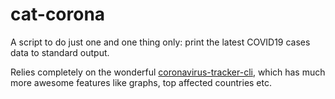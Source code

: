# cat-corona
A script to do just one and one thing only: print the latest COVID19 cases data to standard output.

Relies completely on the wonderful [coronavirus-tracker-cli](https://github.com/sagarkarira/coronavirus-tracker-cli), which has much more awesome features like graphs, top affected countries etc.



